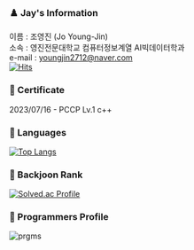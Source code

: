 ### ♟️ Jay's Information
이름 : 조영진 (Jo Young-Jin)<br>
소속 : 영진전문대학교 컴퓨터정보계열 AI빅데이터학과<br>
e-mail : youngjin2712@naver.com<br>
[![Hits](https://hits.seeyoufarm.com/api/count/incr/badge.svg?url=https%3A%2F%2Fgithub.com%2F0-0Jay%2Fhit-counter&count_bg=%23D57EEC&title_bg=%238813E9&icon=&icon_color=%23E7E7E7&title=hits&edge_flat=false)](https://hits.seeyoufarm.com)

### 🏅 Certificate
2023/07/16 - PCCP Lv.1 c++ 

### 💬 Languages
[![Top Langs](https://github-readme-stats.vercel.app/api/top-langs/?username=0-0Jay&hide=jupyternotebook)](https://github.com/0_0Jay/github-readme-stats)

### 🏅 Backjoon Rank
[![Solved.ac Profile](http://mazassumnida.wtf/api/v2/generate_badge?boj=youngjin2712)](https://solved.ac/youngjin2712/)

### 🏅 Programmers Profile
![prgms](https://github.com/0-0Jay/0-0Jay/assets/117143398/966f443c-2199-49aa-9e8a-3ad45a7f0586)
<!--
**0-0Jay/0-0Jay** is a ✨ _special_ ✨ repository because its `README.md` (this file) appears on your GitHub profile.

<br>
[![Anurag's GitHub stats](https://github-readme-stats.vercel.app/api?username=0-0Jay)](https://github.com/anuraghazra/github-readme-stats)

Here are some ideas to get you started:

- 🔭 I’m currently working on ...
- 🌱 I’m currently learning ...
- 👯 I’m looking to collaborate on ...
- 🤔 I’m looking for help with ...
- 💬 Ask me about ...
- 📫 How to reach me: ...
- 😄 Pronouns: ...
- ⚡ Fun fact: ...
-->
